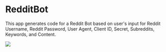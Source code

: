 # RedditBot

This app generates code for a Reddit Bot based on user's input for Reddit Username, Reddit Password, User Agent, Client ID, Secret, Subreddits, Keywords, and Content.

![](https://github.com/MrTWrecks0208/RedditBot/blob/main/Animated.gif)
